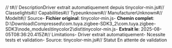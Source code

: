 // t#// DescriptionDriver extrait automatiquement depuis tinycolor-min.js#// Classelights#// Capabilities#// Typeunknown#// ManufacturerUnknown#// Modelt#// Source- **Fichier original**: tinycolor-min.js- **Chemin complet**: D:\Download\Compressed\com.tuya.zigbee-SDK3_2\com.tuya.zigbee-SDK3\node_modules\tinycolor2\dist\tinycolor-min.js- **Extrait le**: 2025-08-05T08:36:20.415Z#// Limitations- Driver extrait automatiquement- Ncessite tests et validation- Source: tinycolor-min.js#// Statut En attente de validation